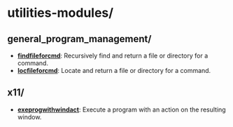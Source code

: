 
# utilities-modules/

## general_program_management/

* [**findfileforcmd**](general_program_management/findfileforcmd): Recursively find and return a file or directory for a command.
* [**locfileforcmd**](general_program_management/locfileforcmd): Locate and return a file or directory for a command.

## x11/

* [**exeprogwithwindact**](x11/exeprogwithwindact): Execute a program with an action on the resulting window.
